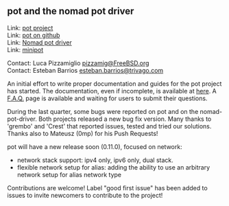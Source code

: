 ## pot and the nomad pot driver ##

Link:	 [pot project](https://pot.pizzamig.dev)  
Link:	 [pot on github](https://github.com/pizzamig/pot)  
Link:	 [Nomad pot driver](https://github.com/trivago/nomad-pot-driver)  
Link:    [minipot](https://github.com/pizzamig/minipot)

Contact: Luca Pizzamiglio <pizzamig@FreeBSD.org>  
Contact: Esteban Barrios <esteban.barrios@trivago.com>  

An initial effort to write proper documentation and guides for the pot project has started. The documentation, even if incomplete, is available at [here](https://pot.pizzamig.dev). A [F.A.Q.](https://pot.pizzamig.dev/FAQ/) page is available and waiting for users to submit their questions.

During the last quarter, some bugs were reported on pot and on the nomad-pot-driver. Both projects released a new bug fix version. 
Many thanks to 'grembo' and 'Crest' that reported issues, tested and tried our solutions.  
Thanks also to Mateusz (0mp) for his Push Requests!

pot will have a new release soon (0.11.0), focused on network:

* network stack support: ipv4 only, ipv6 only, dual stack.
* flexible network setup for alias: adding the ability to use an arbitrary network setup for alias network type

Contributions are welcome! Label "good first issue" has been added to issues to invite newcomers to contribute to the project!
